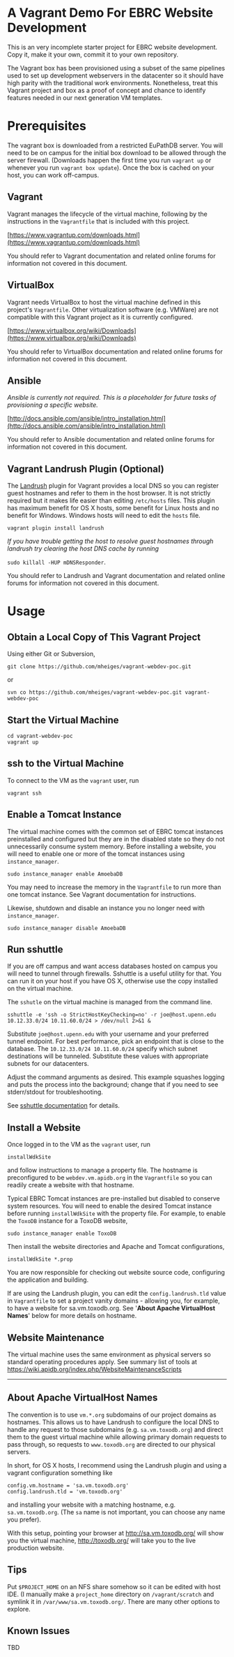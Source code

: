 A Vagrant Demo For EBRC Website Development
===========================================

This is an very incomplete starter project for EBRC website development.
Copy it, make it your own, commit it to your own repository.

The Vagrant box has been provisioned using a subset of the same
pipelines used to set up development webservers in the datacenter so it
should have high parity with the traditional work environments.
Nonetheless, treat this Vagrant project and box as a proof of concept
and chance to identify features needed in our next generation VM
templates.

Prerequisites
=====


The vagrant box is downloaded from a restricted EuPathDB server. You
will need to be on campus for the initial box download to be allowed
through the server firewall. (Downloads happen the first time you run
`vagrant up` or whenever you run `vagrant box update`). Once the box is
cached on your host, you can work off-campus.


Vagrant
---------------

Vagrant manages the lifecycle of the virtual machine, following by the
instructions in the `Vagrantfile` that is included with this project.

[https://www.vagrantup.com/downloads.html](https://www.vagrantup.com/downloads.html)

You should refer to Vagrant documentation and related online forums for
information not covered in this document.

VirtualBox
------------------

Vagrant needs VirtualBox to host the virtual machine defined in this
project's `Vagrantfile`. Other virtualization software (e.g. VMWare) are
not compatible with this Vagrant project as it is currently configured.

[https://www.virtualbox.org/wiki/Downloads](https://www.virtualbox.org/wiki/Downloads)

You should refer to VirtualBox documentation and related online forums
for information not covered in this document.

Ansible
---------------

_Ansible is currently not required. This is a placeholder for future tasks of provisioning a specific website._

[http://docs.ansible.com/ansible/intro_installation.html](http://docs.ansible.com/ansible/intro_installation.html)

You should refer to Ansible documentation and related online forums for
information not covered in this document.

Vagrant Landrush Plugin (Optional)
--------------------------------------

The [Landrush](https://github.com/vagrant-landrush/landrush) plugin for
Vagrant provides a local DNS so you can register guest hostnames and
refer to them in the host browser. It is not strictly required but it
makes life easier than editing `/etc/hosts` files. This plugin has
maximum benefit for OS X hosts, some benefit for Linux hosts and no
benefit for Windows. Windows hosts will need to edit the `hosts` file.

    vagrant plugin install landrush

_If you have trouble getting the host to resolve guest hostnames through
landrush try clearing the host DNS cache by running_

`sudo killall -HUP mDNSResponder`.

You should refer to Landrush and Vagrant documentation and related
online forums for information not covered in this document.

Usage
=======

Obtain a Local Copy of This Vagrant Project
--------------------------

Using either Git or Subversion,

    git clone https://github.com/mheiges/vagrant-webdev-poc.git

or

    svn co https://github.com/mheiges/vagrant-webdev-poc.git vagrant-webdev-poc

Start the Virtual Machine
-------------------------

    cd vagrant-webdev-poc
    vagrant up

ssh to the Virtual Machine
-----------------

To connect to the VM as the `vagrant` user, run

    vagrant ssh

Enable a Tomcat Instance
-----------------

The virtual machine comes with the common set of EBRC tomcat instances
preinstalled and configured but they are in the disabled state so they
do not unnecessarily consume system memory. Before installing a website,
you will need to enable one or more of the tomcat instances using
`instance_manager`.

    sudo instance_manager enable AmoebaDB

You may need to increase the memory in the `Vagrantfile` to run more
than one tomcat instance. See Vagrant documentation for instructions.

Likewise, shutdown and disable an instance you no longer need with
`instance_manager`.

    sudo instance_manager disable AmoebaDB

Run sshuttle
-----------------

If you are off campus and want access databases hosted on campus you
will need to tunnel through firewalls. Sshuttle is a useful utility for
that. You can run it on your host if you have OS X, otherwise use the
copy installed on the virtual machine.

The `sshutle` on the virtual machine is managed from the command line.

    sshuttle -e 'ssh -o StrictHostKeyChecking=no' -r joe@host.upenn.edu 10.12.33.0/24 10.11.60.0/24 > /dev/null 2>&1 &

Substitute `joe@host.upenn.edu` with your username and your preferred
tunnel endpoint. For best performance, pick an endpoint that is close to
the database. The `10.12.33.0/24 10.11.60.0/24` specify which subnet
destinations will be tunneled. Substitute these values with appropriate
subnets for our datacenters.

Adjust the command arguments as desired. This example squashes logging
and puts the process into the background; change that if you need to see
stderr/stdout for troubleshooting.

See [sshuttle documentation](http://sshuttle.readthedocs.io/en/stable/)
for details.

Install a Website
-----------------

Once logged in to the VM as the `vagrant` user, run

    installWdkSite

and follow instructions to manage a property file. The hostname is
preconfigured to be `webdev.vm.apidb.org` in the `Vagrantfile` so you
can readily create a website with that hostname.

Typical EBRC Tomcat instances are pre-installed but disabled to conserve
system resources. You will need to enable the desired Tomcat instance
before running `installWdkSite` with the property file. For example, to
enable the `ToxoDB` instance for a ToxoDB website,

    sudo instance_manager enable ToxoDB

Then install the website directories and Apache and Tomcat
configurations,

    installWdkSite *.prop

You are now responsible for checking out website source code,
configuring the application and building.

If are using the Landrush plugin, you can edit the `config.landrush.tld`
value in `Vagrantfile` to set a project vanity domains - allowing you,
for example, to have a website for sa.vm.toxodb.org. See '**About Apache
VirtualHost Names**' below for more details on hostname.

Website Maintenance
-------------------

The virtual machine uses the same environment as physical servers so
standard operating procedures apply. See summary list of tools at
https://wiki.apidb.org/index.php/WebsiteMaintenanceScripts

----

About Apache VirtualHost Names
------------------------------

The convention is to use `vm.*.org` subdomains of our project domains as
hostnames. This allows us to have Landrush to configure the local DNS to
handle any request to those subdomains (e.g. `sa.vm.toxodb.org`) and
direct them to the guest virtual machine while allowing primary domain
requests to pass through, so requests to `www.toxodb.org` are directed
to our physical servers.

In short, for OS X hosts, I recommend using the Landrush plugin and
using a vagrant configuration something like

    config.vm.hostname = 'sa.vm.toxodb.org'
    config.landrush.tld = 'vm.toxodb.org'

and installing your website with a matching hostname, e.g.
`sa.vm.toxodb.org`. (The `sa` name is not important, you can choose any
name you prefer).

With this setup, pointing your browser at http://sa.vm.toxodb.org/ will
show you the virtual machine, http://toxodb.org/ will take you to the
live production website.


Tips
------------

Put `$PROJECT_HOME` on an NFS share somehow so it can be edited with
host IDE. (I manually make a `project_home` directory on
`/vagrant/scratch` and symlink it in `/var/www/sa.vm.toxodb.org/`. There
are many other options to explore.

Known Issues
------------

TBD
